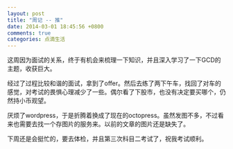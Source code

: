 ```yaml
---
layout: post
title: "周记 -- 推"
date: 2014-03-01 18:45:56 +0800
comments: true
categories: 点滴生活
---
```


这周因为面试的关系，终于有机会来梳理一下知识，并且深入学习了一下GCD的主题，收获巨大。

经过了过程比较和谐的面试，拿到了offer。然后去练了两下午车，找回了对车的感觉，对考试的畏惧心理减少了一些。偶尔看了下股市，也没有决定要买哪个，仍然持小币观望。

厌烦了wordpress，于是折腾着换成了现在的octopress。虽然发图不多，不过看来也需要去找一个存图片的服务来。以前的文章的图片还是缺失了。

下周还是会挺忙的，要去体检，并且第三次科目二考试了，祝我考试顺利。
